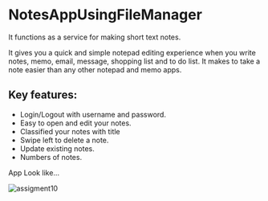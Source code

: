 # NotesAppUsingFileManager

It functions as a service for making short text notes.

It gives you a quick and simple notepad editing experience when you write notes, memo, email, message, shopping list and to do list. It makes to take a note easier than any other notepad and memo apps.

## Key features:
- Login/Logout with username and password.
- Easy to open and edit your notes.
- Classified your notes with title
- Swipe left to delete a note.
- Update existing notes.
- Numbers of notes.

App Look like...

![assigment10](https://user-images.githubusercontent.com/31307659/145706478-db92cc89-f2e2-470b-ab87-2ff1a0eb24f1.gif)
